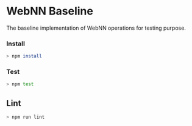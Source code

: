 # WebNN Baseline

The baseline implementation of WebNN operations for testing purpose.

### Install

```sh
> npm install
```

### Test
```sh
> npm test
```

## Lint

```sh
> npm run lint
```
